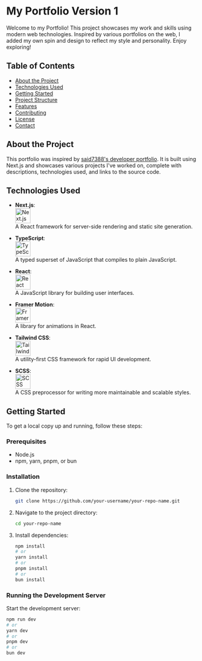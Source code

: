 # My Portfolio Version 1



Welcome to my Portfolio! This project showcases my work and skills using modern web technologies. Inspired by various portfolios on the web, I added my own spin and design to reflect my style and personality. Enjoy exploring!

## Table of Contents
- [About the Project](#about-the-project)
- [Technologies Used](#technologies-used)
- [Getting Started](#getting-started)
- [Project Structure](#project-structure)
- [Features](#features)
- [Contributing](#contributing)
- [License](#license)
- [Contact](#contact)

## About the Project
This portfolio was inspired by [said7388's developer portfolio](https://github.com/said7388/developer-portfolio.git). It is built using Next.js and showcases various projects I've worked on, complete with descriptions, technologies used, and links to the source code.

## Technologies Used
- **Next.js**:  
  <img src="https://img.icons8.com/color/48/000000/nextjs.png" alt="Next.js Icon" width="40" height="40" />  
  A React framework for server-side rendering and static site generation.

- **TypeScript**:  
  <img src="https://img.icons8.com/color/48/000000/typescript.png" alt="TypeScript Icon" width="40" height="40" />  
  A typed superset of JavaScript that compiles to plain JavaScript.

- **React**:  
  <img src="https://img.icons8.com/color/48/000000/react-native.png" alt="React Icon" width="40" height="40" />  
  A JavaScript library for building user interfaces.

- **Framer Motion**:  
  <img src="https://framerusercontent.com/images/FEF0Xp0qllCZsG1uilpmdZAzD8.png" alt="Framer Motion Icon" width="40" height="40" />  
  A library for animations in React.

- **Tailwind CSS**:  
  <img src="https://img.icons8.com/color/48/000000/tailwindcss.png" alt="Tailwind CSS Icon" width="40" height="40" />  
  A utility-first CSS framework for rapid UI development.

- **SCSS**:  
  <img src="https://img.icons8.com/color/48/000000/sass.png" alt="SCSS Icon" width="40" height="40" />  
  A CSS preprocessor for writing more maintainable and scalable styles.

## Getting Started
To get a local copy up and running, follow these steps:

### Prerequisites
- Node.js
- npm, yarn, pnpm, or bun

### Installation
1. Clone the repository:
    ```bash
    git clone https://github.com/your-username/your-repo-name.git
    ```
2. Navigate to the project directory:
    ```bash
    cd your-repo-name
    ```
3. Install dependencies:
    ```bash
    npm install
    # or
    yarn install
    # or
    pnpm install
    # or
    bun install
    ```

### Running the Development Server
Start the development server:
```bash
npm run dev
# or
yarn dev
# or
pnpm dev
# or
bun dev